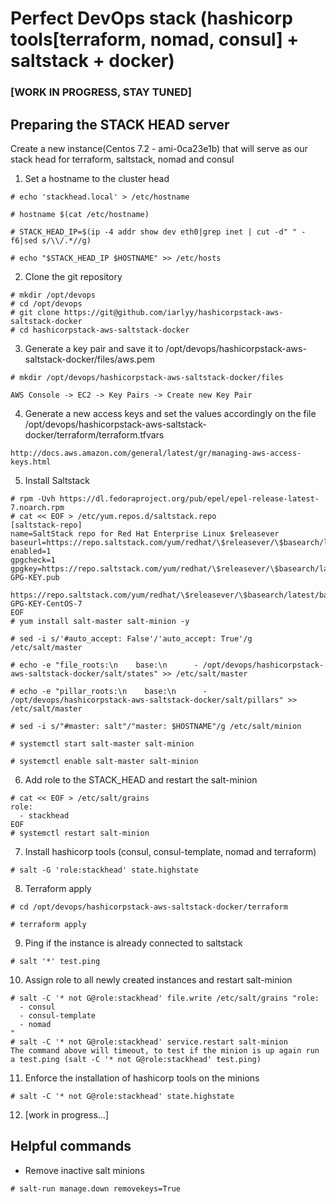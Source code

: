 # Perfect DevOps stack (hashicorp tools[terraform, nomad, consul] + saltstack + docker)

### [WORK IN PROGRESS, STAY TUNED]

## Preparing the STACK HEAD server

Create a new instance(Centos 7.2 - ami-0ca23e1b) that will serve as our stack head for terraform, saltstack, nomad and consul

1) Set a hostname to the cluster head
````
# echo 'stackhead.local' > /etc/hostname

# hostname $(cat /etc/hostname)

# STACK_HEAD_IP=$(ip -4 addr show dev eth0|grep inet | cut -d" " -f6|sed s/\\/.*//g)

# echo "$STACK_HEAD_IP $HOSTNAME" >> /etc/hosts
````

2) Clone the git repository
````
# mkdir /opt/devops
# cd /opt/devops
# git clone https://git@github.com/iarlyy/hashicorpstack-aws-saltstack-docker
# cd hashicorpstack-aws-saltstack-docker
````

3) Generate a key pair and save it to /opt/devops/hashicorpstack-aws-saltstack-docker/files/aws.pem
````
# mkdir /opt/devops/hashicorpstack-aws-saltstack-docker/files

AWS Console -> EC2 -> Key Pairs -> Create new Key Pair

````

4) Generate a new access keys and set the values accordingly on the file /opt/devops/hashicorpstack-aws-saltstack-docker/terraform/terraform.tfvars
````
http://docs.aws.amazon.com/general/latest/gr/managing-aws-access-keys.html
````

5) Install Saltstack
````
# rpm -Uvh https://dl.fedoraproject.org/pub/epel/epel-release-latest-7.noarch.rpm
# cat << EOF > /etc/yum.repos.d/saltstack.repo
[saltstack-repo]
name=SaltStack repo for Red Hat Enterprise Linux $releasever
baseurl=https://repo.saltstack.com/yum/redhat/\$releasever/\$basearch/latest
enabled=1
gpgcheck=1
gpgkey=https://repo.saltstack.com/yum/redhat/\$releasever/\$basearch/latest/SALTSTACK-GPG-KEY.pub
       https://repo.saltstack.com/yum/redhat/\$releasever/\$basearch/latest/base/RPM-GPG-KEY-CentOS-7
EOF
# yum install salt-master salt-minion -y

# sed -i s/'#auto_accept: False'/'auto_accept: True'/g /etc/salt/master

# echo -e "file_roots:\n    base:\n      - /opt/devops/hashicorpstack-aws-saltstack-docker/salt/states" >> /etc/salt/master

# echo -e "pillar_roots:\n    base:\n      - /opt/devops/hashicorpstack-aws-saltstack-docker/salt/pillars" >> /etc/salt/master

# sed -i s/"#master: salt"/"master: $HOSTNAME"/g /etc/salt/minion

# systemctl start salt-master salt-minion

# systemctl enable salt-master salt-minion

````

6) Add role to the STACK_HEAD and restart the salt-minion
````
# cat << EOF > /etc/salt/grains
role:
  - stackhead
EOF
# systemctl restart salt-minion
````

7) Install hashicorp tools (consul, consul-template, nomad and terraform)
````
# salt -G 'role:stackhead' state.highstate
````

8) Terraform apply
````
# cd /opt/devops/hashicorpstack-aws-saltstack-docker/terraform

# terraform apply
````

9) Ping if the instance is already connected to saltstack
````
# salt '*' test.ping
````

10) Assign role to all newly created instances and restart salt-minion
````
# salt -C '* not G@role:stackhead' file.write /etc/salt/grains "role:
  - consul
  - consul-template
  - nomad
"
# salt -C '* not G@role:stackhead' service.restart salt-minion
The command above will timeout, to test if the minion is up again run a test.ping (salt -C '* not G@role:stackhead' test.ping)
````

11) Enforce the installation of hashicorp tools on the minions
````
# salt -C '* not G@role:stackhead' state.highstate
````

12) [work in progress...]

## Helpful commands 
* Remove inactive salt minions
````
# salt-run manage.down removekeys=True
````
